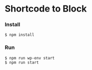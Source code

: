 # Shortcode to Block

### Install
```
$ npm install
```

### Run
```
$ npm run wp-env start
$ npm run start
```
